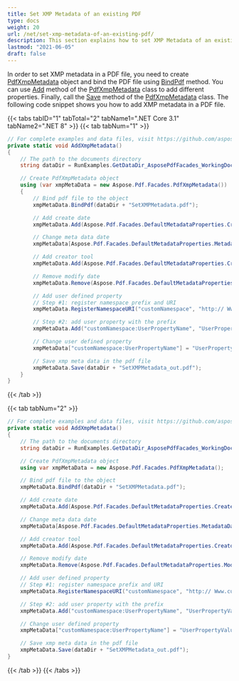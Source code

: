```yaml
---
title: Set XMP Metadata of an existing PDF
type: docs
weight: 20
url: /net/set-xmp-metadata-of-an-existing-pdf/
description: This section explains how to set XMP Metadata of an existing PDF with Aspose.PDF Facades.
lastmod: "2021-06-05"
draft: false
---
```

<script type="application/ld+json">
{
    "@context": "https://schema.org",
    "@type": "TechArticle",
    "headline": "Set XMP Metadata of an existing PDF",
    "alternativeHeadline": "Set XMP Metadata for Existing PDF Files",
    "abstract": "Introducing a powerful feature that allows users to set XMP metadata for existing PDF files using Aspose.PDF for .NET Facades. This functionality empowers users to easily bind PDF documents and customize essential metadata properties, enhancing document management and information retrieval capabilities. With straightforward methods for adding, modifying, and saving metadata, users can optimize their PDF files for better organization and compliance",
    "author": {
        "@type": "Person",
        "name": "Anastasiia Holub",
        "givenName": "Anastasiia",
        "familyName": "Holub",
        "url": "https://www.linkedin.com/in/anastasiia-holub-750430225/"
    },
    "genre": "pdf document generation",
    "wordcount": "317",
    "proficiencyLevel": "Beginner",
    "publisher": {
        "@type": "Organization",
        "name": "Aspose.PDF for .NET",
        "url": "https://products.aspose.com/pdf",
        "logo": "https://www.aspose.cloud/templates/aspose/img/products/pdf/aspose_pdf-for-net.svg",
        "alternateName": "Aspose",
        "sameAs": [
            "https://facebook.com/aspose.pdf/",
            "https://twitter.com/asposepdf",
            "https://www.youtube.com/channel/UCmV9sEg_QWYPi6BJJs7ELOg/featured",
            "https://www.linkedin.com/company/aspose",
            "https://stackoverflow.com/questions/tagged/aspose",
            "https://aspose.quora.com/",
            "https://aspose.github.io/"
        ],
        "contactPoint": [
            {
                "@type": "ContactPoint",
                "telephone": "+1 903 306 1676",
                "contactType": "sales",
                "areaServed": "US",
                "availableLanguage": "en"
            },
            {
                "@type": "ContactPoint",
                "telephone": "+44 141 628 8900",
                "contactType": "sales",
                "areaServed": "GB",
                "availableLanguage": "en"
            },
            {
                "@type": "ContactPoint",
                "telephone": "+61 2 8006 6987",
                "contactType": "sales",
                "areaServed": "AU",
                "availableLanguage": "en"
            }
        ]
    },
    "url": "/net/set-xmp-metadata-of-an-existing-pdf/",
    "mainEntityOfPage": {
        "@type": "WebPage",
        "@id": "/net/set-xmp-metadata-of-an-existing-pdf/"
    },
    "dateModified": "2024-11-25",
    "description": "Aspose.PDF can perform not only simple and easy tasks but also cope with more complex goals. Check the next section for advanced users and developers."
}
</script>

In order to set XMP metadata in a PDF file, you need to create [PdfXmpMetadata](https://reference.aspose.com/pdf/net/aspose.pdf.facades/pdfxmpmetadata) object and bind the PDF file using [BindPdf](https://reference.aspose.com/pdf/net/aspose.pdf.facades/facade/methods/bindpdf/index) method. You can use [Add](https://reference.aspose.com/pdf/net/aspose.pdf.facades/pdfxmpmetadata/methods/add/index) method of the [PdfXmpMetadata](https://reference.aspose.com/pdf/net/aspose.pdf.facades/pdfxmpmetadata) class to add different properties. Finally, call the [Save](https://reference.aspose.com/pdf/net/aspose.pdf/document/methods/save/index) method of the [PdfXmpMetadata](https://reference.aspose.com/pdf/net/aspose.pdf.facades/pdfxmpmetadata) class. The following code snippet shows you how to add XMP metadata in a PDF file.

{{< tabs tabID="1" tabTotal="2" tabName1=".NET Core 3.1" tabName2=".NET 8" >}}
{{< tab tabNum="1" >}}
```csharp
// For complete examples and data files, visit https://github.com/aspose-pdf/Aspose.PDF-for-.NET
private static void AddXmpMetadata()
{
    // The path to the documents directory
    string dataDir = RunExamples.GetDataDir_AsposePdfFacades_WorkingDocuments();

    // Create PdfXmpMetadata object
    using (var xmpMetaData = new Aspose.Pdf.Facades.PdfXmpMetadata())
    {
        // Bind pdf file to the object
        xmpMetaData.BindPdf(dataDir + "SetXMPMetadata.pdf");

        // Add create date
        xmpMetaData.Add(Aspose.Pdf.Facades.DefaultMetadataProperties.CreateDate, DateTime.Now.ToString());

        // Change meta data date
        xmpMetaData[Aspose.Pdf.Facades.DefaultMetadataProperties.MetadataDate] = DateTime.Now.ToString();

        // Add creator tool
        xmpMetaData.Add(Aspose.Pdf.Facades.DefaultMetadataProperties.CreatorTool, "Creator tool name");

        // Remove modify date
        xmpMetaData.Remove(Aspose.Pdf.Facades.DefaultMetadataProperties.ModifyDate);

        // Add user defined property
        // Step #1: register namespace prefix and URI
        xmpMetaData.RegisterNamespaceURI("customNamespace", "http:// Www.customNameSpaces.com/ns/");

        // Step #2: add user property with the prefix
        xmpMetaData.Add("customNamespace:UserPropertyName", "UserPropertyValue");

        // Change user defined property
        xmpMetaData["customNamespace:UserPropertyName"] = "UserPropertyValue2";

        // Save xmp meta data in the pdf file
        xmpMetaData.Save(dataDir + "SetXMPMetadata_out.pdf");
    }
}
```
{{< /tab >}}

{{< tab tabNum="2" >}}
```csharp
// For complete examples and data files, visit https://github.com/aspose-pdf/Aspose.PDF-for-.NET
private static void AddXmpMetadata()
{
    // The path to the documents directory
    string dataDir = RunExamples.GetDataDir_AsposePdfFacades_WorkingDocuments();

    // Create PdfXmpMetadata object
    using var xmpMetaData = new Aspose.Pdf.Facades.PdfXmpMetadata();

    // Bind pdf file to the object
    xmpMetaData.BindPdf(dataDir + "SetXMPMetadata.pdf");

    // Add create date
    xmpMetaData.Add(Aspose.Pdf.Facades.DefaultMetadataProperties.CreateDate, DateTime.Now.ToString());

    // Change meta data date
    xmpMetaData[Aspose.Pdf.Facades.DefaultMetadataProperties.MetadataDate] = DateTime.Now.ToString();

    // Add creator tool
    xmpMetaData.Add(Aspose.Pdf.Facades.DefaultMetadataProperties.CreatorTool, "Creator tool name");

    // Remove modify date
    xmpMetaData.Remove(Aspose.Pdf.Facades.DefaultMetadataProperties.ModifyDate);

    // Add user defined property
    // Step #1: register namespace prefix and URI
    xmpMetaData.RegisterNamespaceURI("customNamespace", "http:// Www.customNameSpaces.com/ns/");

    // Step #2: add user property with the prefix
    xmpMetaData.Add("customNamespace:UserPropertyName", "UserPropertyValue");

    // Change user defined property
    xmpMetaData["customNamespace:UserPropertyName"] = "UserPropertyValue2";

    // Save xmp meta data in the pdf file
    xmpMetaData.Save(dataDir + "SetXMPMetadata_out.pdf");
}
```
{{< /tab >}}
{{< /tabs >}}
